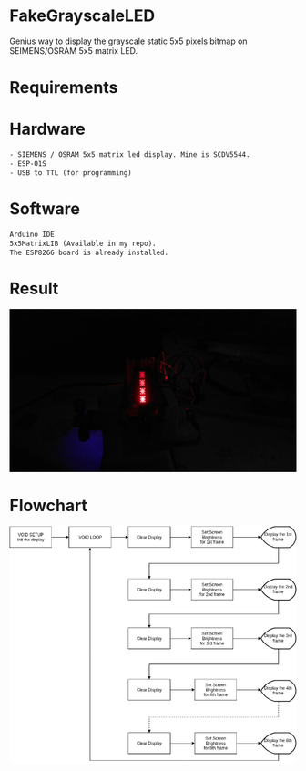 # FakeGrayscaleLED
Genius way to display the grayscale static 5x5 pixels bitmap on SEIMENS/OSRAM 5x5 matrix LED.

# Requirements 

Hardware 
=
```
- SIEMENS / OSRAM 5x5 matrix led display. Mine is SCDV5544. 
- ESP-01S 
- USB to TTL (for programming) 
```
Software
=
```
Arduino IDE 
5x5MatrixLIB (Available in my repo).
The ESP8266 board is already installed.
```

# Result 
![alt text](https://github.com/TiNredmc/FakeGrayscaleLED/raw/master/ExamplePics/20190508_213748.jpg)

# Flowchart 
![alt text](https://github.com/TiNredmc/FakeGrayscaleLED/blob/master/ExamplePics/FakeGrayscale.png?raw=true)
